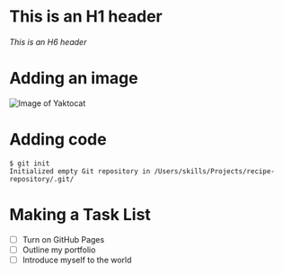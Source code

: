 # This is an H1 header
###### This is an H6 header

# Adding an image

![Image of Yaktocat](https://octodex.github.com/images/yaktocat.png)

# Adding code
```
$ git init
Initialized empty Git repository in /Users/skills/Projects/recipe-repository/.git/
```

# Making a Task List
- [ ] Turn on GitHub Pages
- [ ] Outline my portfolio
- [ ] Introduce myself to the world
